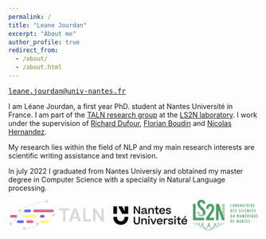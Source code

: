 ```yaml
---
permalink: /
title: "Leane Jourdan"
excerpt: "About me"
author_profile: true
redirect_from: 
  - /about/
  - /about.html
---
```

<tt>leane.jourdan@univ-nantes.fr</tt>


I am Léane Jourdan, a first year PhD. student at Nantes Université in France. I am part of the [TALN research group](https://taln-ls2n.github.io/) at the [LS2N laboratory](https://www.ls2n.fr/).
I work under the supervision of [Richard Dufour](https://cv.hal.science/richard-dufour), [Florian Boudin](https://boudinfl.github.io/) and [Nicolas Hernandez](https://www.linkedin.com/in/nicolas-hernandez-28856b2/).

My research lies within the field of NLP and my main research interests are scientific writing assistance and text revision.

In july 2022 I graduated from Nantes Universiy and obtained my master degree in Computer Science with a speciality in Natural Language processing.

<img src="/images/3logos.png"> 


